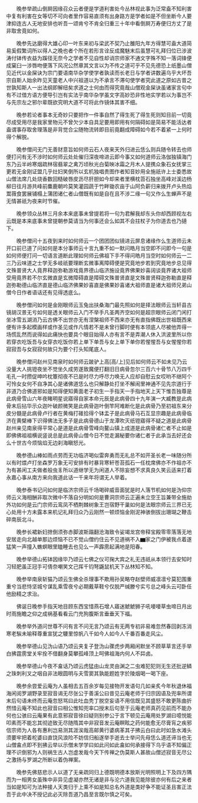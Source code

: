 <!-- { "loadSidebar": true } -->
　　晚参举疏山倒屙因缘召众云者便是学道利害处今丛林视此事为泛常盍不知利害中复有利害在女等切不可向者里作容易直须有出身路方是学者如是不但坐断今人要津抑连古人无地安排也听吾一颂肯兮不肯全归重三十年中看倒屙万寿便归方丈了是非取舍竟如何。

　　晚参先达磨得大雄心印一叶东来初与梁武不契乃止雒阳九年方得慧可盍大道简易奚假繁词所以得人之晚也者个所在若形言诠反成魔魅末后虽慧可礼拜归位已涉波涛付钵传衣益为蹊径无奈今之学者不见自性却诮宗师家不通文字殊不知一落词锋便成窠臼一涉唇吻便落下风况公然章其文言以为不传之道可乎不见先德恐上纸墨山僧见近代以金屎诀为宗门要语南华杂学使学者孰读而长老日与学者讲数遍乌乎大坏吾宗自斯人始余昨见天童老人中兴祖道以为不承言不滞句使学者究此道之原如古昔之世孰知斯人一出法纲即解纽矣求道之士何由而得究竟哉山僧观金屎诀虽诸家言句中有不过借方语方便导引岂有实法乎南华杂学虽文字高妙恐非性地实学若以为事岂不与先宗左之邪尔辈既欲究明大道不可将此作镜体其害不细。

　　晚参若论者事本无奇妙只要把作一件事自然了得生死了得生死则知目前一切竟尽成受用尽是我家里物元不曾欠少本自具足要用即用有何隔碍如是简易不能活达者盍谓事存取舍理落是非背觉合尘随物流转即目前竟翻成障碍如今若不着紧一上何时得个解脱。

　　晚参僧问无门无善财意旨如何师云石人夜来天外归进云恁么则兵随令转去也师便打问有无不涉时如何师云处处催归深夜啼进云即今事又如何道师云洛伽独镇海门东乃云半岭寒烟疏林宿翡翠之禽万顷秋光白菊映冰霜之月木人提携众象石女抚掌三更若无金刚证盟几乎灶妇笑倒所以玄机独唱贵图作者知音妙用全施祇许上士委悉故山僧法席几处烧香数回糙破唇皮沥尽肝胆如今却来者里横枕苔石独坐高峰对溪边杨柳日往月游共峰前麋鹿朝吟莫笑灌园蔬于竹畔锄农亩于山阿负薪归来拨开卢头热焰鬻薇食罢展铺榻上蒲团诸仁者山僧既有如是自在且不涉二缘一句又作么生蝉声不是无情甚祇为夜来时节催。

　　晚参领众丛林三月余本来底事未曾提若将一句为君解我却东头你却西顾视左右云既是本来底事未曾提朝参莫请当为何事还会么如其不会拄杖子为你道去也乃擿下。

　　晚参僧问十五夜到来时如何师云一个团团团似镜进云屏息诸缘作么生道师云未开口前已道了问如何是本分事师云十言九重不如一默问皓月当空即不问即今一句是如何师便打问一切语言道断此理如何师云佛祖下手不得问皓月当空时如何师云一二三乃云味道之士学无多岐祇要理断玄微事离障碍便是究竟地步若到究竟地步总见得文殊普贤大人竟界释迦弥勒游戏竟界德山临济施设竟界佛果妙喜阔谈竟界诸大祖师受用竟界若不尔玄微直是玄微障碍直是障碍文殊普贤直是文殊普贤释迦弥勒直是释迦弥勒德山临济直是德山临济佛果妙喜直是佛果妙喜诸大祖师直是诸大祖师兄弟山僧今日作者语话还有见得透底么。

　　晚参僧问如何是金刚眼师云玉兔出扶桑海门最先照如何是择法眼师云当轩县古镜胡汉景无亏如何是透关眼师云入门不举手凡圣两齐空如何是超宗眼师云闭门闲打坐冰雪五湖消乃云古佛不出世亦无有涅槃祖师不西来亦无有直指佛既出世祖既西来便有许多起模画样或作圣见或作凡情若不是未曾行脚时便有本领底人尽被他弄得一场慌乱然而说得如此痛快也要具个眼目始得人亦有言不是弄潮人休入洪波里所以你若穿衣吃饭吾与女穿衣吃饭你若上单下单吾与女上单下单你若惺惺吾与女惺惺你若寂寂吾与女寂寂何故只为要个打头知尾底人。

　　晚参僧问赵州见南泉时如何师云跛驴上高[高/上]见后如何师云不如未见乃云没量大人挑镫夜坐不觉坐久成劳遂致魔便打翻旧日病骨忽尔三百六十骨节八万四千毛孔一时攒促呻吟枕簟彻夜不已是时尽力呼尽力唤无人应却自慰云女哎哟不继阿个可怜女女何不自净其心是诸佛道恁么也只解静处打坐不解闹里神通不见先宗道行于非道乃合佛道邪如是知得便知黄面老子初生一手指天一手指地天上天下惟吾独尊是此病骨雪山六年夜睹明星说寤得自家本命元辰是此病骨四十九年演一大臧教是此病骨末后拈华示众迦叶破颜微笑是此病骨迦叶倒竿阿难断化是此病骨乃至初祖东来分皮分髓是此病骨卢行者在黄梅打碓拾得个钵盂子是此病骨马石互显宗趣是此病骨临济在黄檗棒下识得佛法无多子是此病骨德山于龙潭吹灭纸镫寤得不疑之道是此病骨赵州亲见南泉得平常心是道是此病骨雪峰向鳌山镇上成道是此病骨诸仁者不止如是即佛佛祖祖横说竖说总是此病骨山僧今日不觉走漏秘要你诸仁者于此承当去好还会么十世古今烦恼焰无边刹海瞋怒光。

　　晚参德山棒如雨点劳而无功临济喝似雷奔勇而无礼总不如开圣长老一味随分所以有时煨卢打坐森罗万象无可安排有时暴背寒轩苍苔孤石一任枕席佛亦不作祖亦不为有甚闲工夫做者般虫豸所以道继学无为闲道人不除妄想不求真良久笑云适来打着永嘉心事从南方来向我道此话一千来年将谓无人举着。

　　晚参泰书记问如何是临济宗师云千场喝碎威音面犹是时人落节机如何是沩仰宗师云义海相酬非取次微中不落自分明如何是曹洞宗师云正遍未立空王旨兼带全施劫外功如何是云门宗师云鸾凤不栖荆棘树象王岂宿野干巢如何是法眼宗师云三界已无心处用十方未露本来机记礼拜归众乃云刚然一顿烦恼金刚泥神骇倒拔出珊瑚之鞭击碎南辰北斗。

　　晚参长裙新妇抴倒须弥赤脚波斯蹋翻沧海致令娑竭龙宫帝释宝殿零零落落无地安居走向北越单那边烦恼不已不觉山僧约住云不见道祸不入▆家之门伊被我点着遂猛笑一声撞入蟭螟眼里瞌睡去也见么一声霹雳起满地是阳春。

　　晚参举德山拓钵因缘毕乃颂云七佛之仪可掬大宾之礼无违祇从本领行去安知时习轻肥虽正冠手可倩奈嘲笑文己挥千钧弩鼷鼠机天下丛林知不知。

　　晚参举南泉斩猫乃颂云生佛全杀理事不欺用孙吴略夺赵壁师威凛凛兮莫犯围重重兮当悲恃坚城兮谋乱乘雪夜兮必期戴草鞋兮仅脱严缄滕兮实亏总之峰头云可卧任他励精之求治。

　　佛诞日晚参手指天地目顾东西宝惜燕石增人寤迷虩虩狮子吼喓喓草虫啼日月出时雨施瞻之仰之成祸基看看云门充狗腹斯言垂垂天下福。

　　晚参举外道问世尊不问有言不问无言乃颂云有无两专初非易难忽然春回剥冻消寒老騃未喻释尊重宣犹之騕里惊帆八千如今人如今人千番百番走风尘。

　　晚参举德山见沩山语乃颂云夹复子登沩山骤虎步两厢闲默坐不顾草草言还手举白拂霆雳堂关牢拴不借翻身莫攀孤峰顶上呵佛祖海内何人不茻卤。

　　晚参举德山今夜不畣话乃颂云虎猛由山龙灵由渊之二虫难犯犯则无生还批逆鳞之珠刺利叉之咽自非法眼圆明与夫雪窦其孰能题姓字於陵烟喝一喝下座。

　　晚参余尝爱云庵为人虽相去五百余岁每见接物开发语句几如亲炙今年秋退休福海闲阅罗湖野录至寂音谒无尽张公于善溪公曰昔见云庵老师于归宗因语及兜率所谓末后句语未终而云庵忽怒骂曰此吐血秃丁脱空妄语不用信既见其盛怒不敢更陈曲折然惜云庵不知此也寂音曰相公惟知兜率口授末后句至于云庵老师真药见前而不能办何也公骇曰云庵果有此意邪寂音徐曰疑则别参公于言下顿见云庵用处罗湖曰噫悦能叩素而不能忘其彻迹致无尽随隋其中非寂音发云庵瞑眩之药何能愈无尽膏肓之疾邪信宗师为人各有惠利岂易测其涯涘哉高邮黄行婆病革其子拂云白曰此时如急水滩头须要牢把着柁婆曰直饶风浪险不妨信归船遂举手逝去士举问先母恁么道还谛当也无山僧畣点即不到拂云举以示僧未学学曰如此问如此畣如何承接得下乌乎语不知偏正理不识倒邪为人则祸生古人岂虚发哉今天下传禅之伪莫斯人甚故山僧述寂音无尽公之激扬与罗湖之所断以着伪禅案。

　　晚参先佛慈悲示人以道了无亲疏同归上德既明德本放斯光明照明上下及四方隅而为一相男女虽殊中非异见虚凝亦然无诸是非与沦六道我见能除彼亦何有后之来者当如是知可为法种接人天类归于上乘不如是知总名外道是类好争不能证圣且害正法吾于此中决不授记此必灭除吾道乃昌至言既尔慎之可矣。

